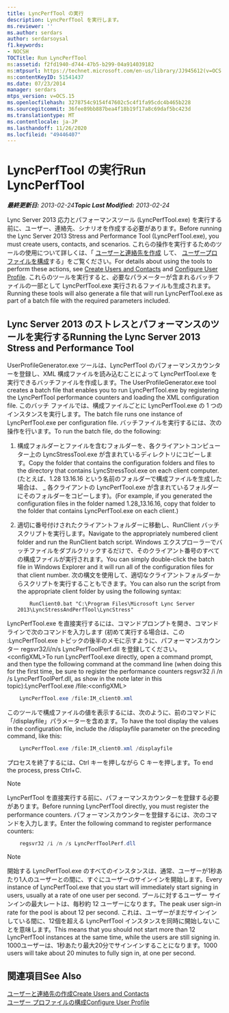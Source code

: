 ```yaml
---
title: LyncPerfTool の実行
description: LyncPerfTool を実行します。
ms.reviewer: ''
ms.author: serdars
author: serdarsoysal
f1.keywords:
- NOCSH
TOCTitle: Run LyncPerfTool
ms:assetid: f2fd1940-d744-47b5-b299-04a914039182
ms:mtpsurl: https://technet.microsoft.com/en-us/library/JJ945612(v=OCS.15)
ms:contentKeyID: 51541437
ms.date: 07/23/2014
manager: serdars
mtps_version: v=OCS.15
ms.openlocfilehash: 3278754c9154f47602c5c4f1fa95cdc4b465b228
ms.sourcegitcommit: 36fee89bb887bea4f18b19f17a8c69daf5bc423d
ms.translationtype: MT
ms.contentlocale: ja-JP
ms.lasthandoff: 11/26/2020
ms.locfileid: "49446407"
---
```

# <a name="run-lyncperftool"></a><span data-ttu-id="ee2ec-103">LyncPerfTool の実行</span><span class="sxs-lookup"><span data-stu-id="ee2ec-103">Run LyncPerfTool</span></span>

<div data-xmlns="http://www.w3.org/1999/xhtml">

<div class="topic" data-xmlns="http://www.w3.org/1999/xhtml" data-msxsl="urn:schemas-microsoft-com:xslt" data-cs="https://msdn.microsoft.com/">

<div data-asp="https://msdn2.microsoft.com/asp">



</div>

<div id="mainSection">

<div id="mainBody"><span data-ttu-id="ee2ec-104">

<span> </span></span><span class="sxs-lookup"><span data-stu-id="ee2ec-104">

<span> </span></span></span>

<span data-ttu-id="ee2ec-105">_**最終更新日:** 2013-02-24_</span><span class="sxs-lookup"><span data-stu-id="ee2ec-105">_**Topic Last Modified:** 2013-02-24_</span></span>

<span data-ttu-id="ee2ec-106">Lync Server 2013 応力とパフォーマンスツール (LyncPerfTool.exe) を実行する前に、ユーザー、連絡先、シナリオを作成する必要があります。</span><span class="sxs-lookup"><span data-stu-id="ee2ec-106">Before running the Lync Server 2013 Stress and Performance Tool (LyncPerfTool.exe), you must create users, contacts, and scenarios.</span></span> <span data-ttu-id="ee2ec-107">これらの操作を実行するためのツールの使用について詳しくは、「 [ユーザーと連絡先を作成](create-users-and-contacts.md) して、 [ユーザープロファイルを構成](configure-user-profile.md)する」をご覧ください。</span><span class="sxs-lookup"><span data-stu-id="ee2ec-107">For details about using the tools to perform these actions, see [Create Users and Contacts](create-users-and-contacts.md) and [Configure User Profile](configure-user-profile.md).</span></span> <span data-ttu-id="ee2ec-108">これらのツールを実行すると、必要なパラメーターが含まれるバッチファイルの一部として LyncPerfTool.exe 実行されるファイルも生成されます。</span><span class="sxs-lookup"><span data-stu-id="ee2ec-108">Running these tools will also generate a file that will run LyncPerfTool.exe as part of a batch file with the required parameters included.</span></span>

<div>

## <a name="running-the-lync-server-2013-stress-and-performance-tool"></a><span data-ttu-id="ee2ec-109">Lync Server 2013 のストレスとパフォーマンスのツールを実行する</span><span class="sxs-lookup"><span data-stu-id="ee2ec-109">Running the Lync Server 2013 Stress and Performance Tool</span></span>

<span data-ttu-id="ee2ec-110">UserProfileGenerator.exe ツールは、LyncPerfTool のパフォーマンスカウンターを登録し、XML 構成ファイルを読み込むことによって LyncPerfTool.exe を実行できるバッチファイルを作成します。</span><span class="sxs-lookup"><span data-stu-id="ee2ec-110">The UserProfileGenerator.exe tool creates a batch file that enables you to run LyncPerfTool.exe by registering the LyncPerfTool performance counters and loading the XML configuration file.</span></span> <span data-ttu-id="ee2ec-111">このバッチ ファイルでは、構成ファイルごとに LyncPerfTool.exe の 1 つのインスタンスを実行します。</span><span class="sxs-lookup"><span data-stu-id="ee2ec-111">The batch file runs one instance of LyncPerfTool.exe per configuration file.</span></span> <span data-ttu-id="ee2ec-112">バッチファイルを実行するには、次の操作を行います。</span><span class="sxs-lookup"><span data-stu-id="ee2ec-112">To run the batch file, do the following:</span></span>

1.  <span data-ttu-id="ee2ec-113">構成フォルダーとファイルを含むフォルダーを、各クライアントコンピューター上の LyncStressTool.exe が含まれているディレクトリにコピーします。</span><span class="sxs-lookup"><span data-stu-id="ee2ec-113">Copy the folder that contains the configuration folders and files to the directory that contains LyncStressTool.exe on each client computer.</span></span> <span data-ttu-id="ee2ec-114">(たとえば、1.28 13.16.16 という名前のフォルダーで構成ファイルを生成した場合は、 \_ 各クライアントの LyncPerfTool.exe が含まれているフォルダーにそのフォルダーをコピーします)。</span><span class="sxs-lookup"><span data-stu-id="ee2ec-114">(For example, if you generated the configuration files in the folder named 1.28\_13.16.16, copy that folder to the folder that contains LyncPerfTool.exe on each client.)</span></span>

2.  <span data-ttu-id="ee2ec-115">適切に番号付けされたクライアントフォルダーに移動し、RunClient バッチスクリプトを実行します。</span><span class="sxs-lookup"><span data-stu-id="ee2ec-115">Navigate to the appropriately numbered client folder and run the RunClient batch script.</span></span> <span data-ttu-id="ee2ec-116">Windows エクスプローラーでバッチファイルをダブルクリックするだけで、そのクライアント番号のすべての構成ファイルが実行されます。</span><span class="sxs-lookup"><span data-stu-id="ee2ec-116">You can simply double-click the batch file in Windows Explorer and it will run all of the configuration files for that client number.</span></span> <span data-ttu-id="ee2ec-117">次の構文を使用して、適切なクライアントフォルダーからスクリプトを実行することもできます。</span><span class="sxs-lookup"><span data-stu-id="ee2ec-117">You can also run the script from the appropriate client folder by using the following syntax:</span></span>

    ```Batch
        RunClient0.bat "C:\Program Files\Microsoft Lync Server 2013\LyncStressAndPerfTool\LyncStress" 
    ```
<span data-ttu-id="ee2ec-118">LyncPerfTool.exe を直接実行するには、コマンドプロンプトを開き、コマンドラインで次のコマンドを入力します (初めて実行する場合は、この :LyncPerfTool.exe トピックの後半のメモに示すように、パフォーマンスカウンター regsvr32/i/n/s LyncPerfToolPerf.dll を登録してください。\<configXML\></span><span class="sxs-lookup"><span data-stu-id="ee2ec-118">To run LyncPerfTool.exe directly, open a command prompt, and then type the following command at the command line (when doing this for the first time, be sure to register the performance counters regsvr32 /i /n /s LyncPerfToolPerf.dll, as show in the note later in this topic):LyncPerfTool.exe /file:\<configXML\></span></span>
```Powershell
    LyncPerfTool.exe /file:IM_client0.xml
```
<span data-ttu-id="ee2ec-119">このツールで構成ファイルの値を表示するには、次のように、前のコマンドに「/displayfile」パラメーターを含めます。</span><span class="sxs-lookup"><span data-stu-id="ee2ec-119">To have the tool display the values in the configuration file, include the /displayfile parameter on the preceding command, like this:</span></span>
```Powershell
    LyncPerfTool.exe /file:IM_client0.xml /displayfile
```
<span data-ttu-id="ee2ec-120">プロセスを終了するには、Ctrl キーを押しながら C キーを押します。</span><span class="sxs-lookup"><span data-stu-id="ee2ec-120">To end the process, press Ctrl+C.</span></span>

<div>


> [!NOTE]  
> <span data-ttu-id="ee2ec-121">LyncPerfTool を直接実行する前に、パフォーマンスカウンターを登録する必要があります。</span><span class="sxs-lookup"><span data-stu-id="ee2ec-121">Before running LyncPerfTool directly, you must register the performance counters.</span></span> <span data-ttu-id="ee2ec-122">パフォーマンスカウンターを登録するには、次のコマンドを入力します。</span><span class="sxs-lookup"><span data-stu-id="ee2ec-122">Enter the following command to register performance counters:</span></span>



</div>

```Powershell
    regsvr32 /i /n /s LyncPerfToolPerf.dll
```
<div>


> [!NOTE]  
> <span data-ttu-id="ee2ec-123">開始する LyncPerfTool.exe のすべてのインスタンスは、通常、ユーザーが1秒あたり1人のユーザーとの間に、すぐにユーザーのサインインを開始します。</span><span class="sxs-lookup"><span data-stu-id="ee2ec-123">Every instance of LyncPerfTool.exe that you start will immediately start signing in users, usually at a rate of one user per second.</span></span> <span data-ttu-id="ee2ec-124">プールに対するユーザー サインインの最大レートは、毎秒約 12 ユーザーになります。</span><span class="sxs-lookup"><span data-stu-id="ee2ec-124">The peak user sign-in rate for the pool is about 12 per second.</span></span> <span data-ttu-id="ee2ec-125">これは、ユーザーがまだサインインしている間に、12個を超える LyncPerfTool インスタンスを同時に開始しないことを意味します。</span><span class="sxs-lookup"><span data-stu-id="ee2ec-125">This means that you should not start more than 12 LyncPerfTool instances at the same time, while the users are still signing in.</span></span> <span data-ttu-id="ee2ec-126">1000ユーザーは、1秒あたり最大20分でサインインすることになります。</span><span class="sxs-lookup"><span data-stu-id="ee2ec-126">1000 users will take about 20 minutes to fully sign in, at one per second.</span></span>



</div>

</div>

<div>

## <a name="see-also"></a><span data-ttu-id="ee2ec-127">関連項目</span><span class="sxs-lookup"><span data-stu-id="ee2ec-127">See Also</span></span>


[<span data-ttu-id="ee2ec-128">ユーザーと連絡先の作成</span><span class="sxs-lookup"><span data-stu-id="ee2ec-128">Create Users and Contacts</span></span>](create-users-and-contacts.md)  
[<span data-ttu-id="ee2ec-129">ユーザー プロファイルの構成</span><span class="sxs-lookup"><span data-stu-id="ee2ec-129">Configure User Profile</span></span>](configure-user-profile.md)  
  

<span data-ttu-id="ee2ec-130"></div>

</div>

<span> </span>

</div>

</div>

</span><span class="sxs-lookup"><span data-stu-id="ee2ec-130"></div>

</div>

<span> </span>

</div>

</div>

</span></span></div>

